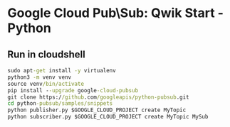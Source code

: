 # Google Cloud Pub\Sub: Qwik Start - Python

## Run in cloudshell
```cmd
sudo apt-get install -y virtualenv
python3 -m venv venv
source venv/bin/activate
pip install --upgrade google-cloud-pubsub
git clone https://github.com/googleapis/python-pubsub.git
cd python-pubsub/samples/snippets
python publisher.py $GOOGLE_CLOUD_PROJECT create MyTopic
python subscriber.py $GOOGLE_CLOUD_PROJECT create MyTopic MySub
```
